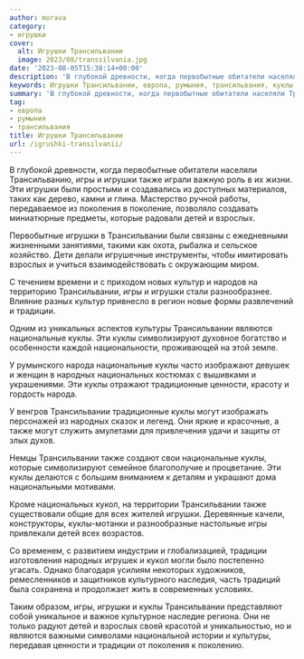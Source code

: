 ```yaml
---
author: morava
category:
- игрушки
cover:
  alt: Игрушки Трансильвании
  image: 2023/08/transsilvania.jpg
date: '2023-08-05T15:38:14+00:00'
description: 'В глубокой древности, когда первобытные обитатели населяли Трансильванию, игры и игрушки также играли важную роль в их жизни. Эти игрушки были простыми и...'
keywords: Игрушки Трансильвании, европа, румыния, трансильвания, куклы, трансильвании, игрушки, игры, также, детей, взрослых, традиции, национальные, народных, первобытные, поколения, которые, культур, культуры
summary: 'В глубокой древности, когда первобытные обитатели населяли Трансильванию, игры и игрушки также играли важную роль в их жизни. Эти игрушки были простыми и...'
tag:
- европа
- румыния
- трансильвания
title: Игрушки Трансильвании
url: /igrushki-transilvanii/
---
```


В глубокой древности, когда первобытные обитатели населяли Трансильванию, игры и игрушки также играли важную роль в их жизни. Эти игрушки были простыми и создавались из доступных материалов, таких как дерево, камни и глина. Мастерство ручной работы, передаваемое из поколения в поколение, позволяло создавать миниатюрные предметы, которые радовали детей и взрослых.

Первобытные игрушки в Трансильвании были связаны с ежедневными жизненными занятиями, такими как охота, рыбалка и сельское хозяйство. Дети делали игрушечные инструменты, чтобы имитировать взрослых и учиться взаимодействовать с окружающим миром.

С течением времени и с приходом новых культур и народов на территорию Трансильвании, игры и игрушки стали разнообразнее. Влияние разных культур привнесло в регион новые формы развлечений и традиции.

Одним из уникальных аспектов культуры Трансильвании являются национальные куклы. Эти куклы символизируют духовное богатство и особенности каждой национальности, проживающей на этой земле.

У румынского народа национальные куклы часто изображают девушек и женщин в народных национальных костюмах с вышивками и украшениями. Эти куклы отражают традиционные ценности, красоту и гордость народа.

У венгров Трансильвании традиционные куклы могут изображать персонажей из народных сказок и легенд. Они яркие и красочные, а также могут служить амулетами для привлечения удачи и защиты от злых духов.

Немцы Трансильвании также создают свои национальные куклы, которые символизируют семейное благополучие и процветание. Эти куклы делаются с большим вниманием к деталям и украшают дома национальными мотивами.

Кроме национальных кукол, на территории Трансильвании также существовали общие для всех жителей игрушки. Деревянные качели, конструкторы, куклы-мотанки и разнообразные настольные игры привлекали детей всех возрастов.

Со временем, с развитием индустрии и глобализацией, традиции изготовления народных игрушек и кукол могли было постепенно угасать. Однако благодаря усилиям некоторых художников, ремесленников и защитников культурного наследия, часть традиций была сохранена и продолжает жить в современных условиях.

Таким образом, игры, игрушки и куклы Трансильвании представляют собой уникальное и важное культурное наследие региона. Они не только радуют детей и взрослых своей красотой и уникальностью, но и являются важными символами национальной истории и культуры, передавая ценности и традиции от поколения к поколению.